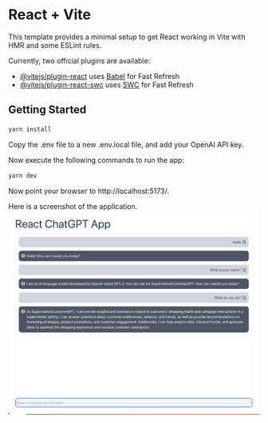 # React + Vite

This template provides a minimal setup to get React working in Vite with HMR and some ESLint rules.

Currently, two official plugins are available:

- [@vitejs/plugin-react](https://github.com/vitejs/vite-plugin-react/blob/main/packages/plugin-react/README.md) uses [Babel](https://babeljs.io/) for Fast Refresh
- [@vitejs/plugin-react-swc](https://github.com/vitejs/vite-plugin-react-swc) uses [SWC](https://swc.rs/) for Fast Refresh

## Getting Started

```sh
yarn install
```

Copy the .env file to a new .env.local file, and add your OpenAI API key.

Now execute the following commands to run the app:

```sh
yarn dev
```

Now point your browser to http://localhost:5173/.

Here is a screenshot of the application.
![screenshot](/assets/screenshot.png)



